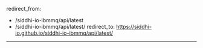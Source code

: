 redirect_from:
  - /siddhi-io-ibmmq/api/latest
  - /siddhi-io-ibmmq/api/latest/
redirect_to: https://siddhi-io.github.io/siddhi-io-ibmmq/api/latest/
---

